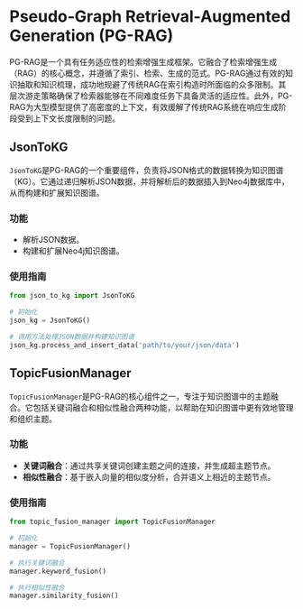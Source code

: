 # Pseudo-Graph Retrieval-Augmented Generation (PG-RAG)

PG-RAG是一个具有任务适应性的检索增强生成框架。它融合了检索增强生成（RAG）的核心概念，并遵循了索引、检索、生成的范式。PG-RAG通过有效的知识抽取和知识梳理，成功地规避了传统RAG在索引构造时所面临的众多限制。其层次游走策略确保了检索器能够在不同难度任务下具备灵活的适应性。此外，PG-RAG为大型模型提供了高密度的上下文，有效缓解了传统RAG系统在响应生成阶段受到上下文长度限制的问题。

## JsonToKG

`JsonToKG`是PG-RAG的一个重要组件，负责将JSON格式的数据转换为知识图谱（KG）。它通过递归解析JSON数据，并将解析后的数据插入到Neo4j数据库中，从而构建和扩展知识图谱。

### 功能

- 解析JSON数据。
- 构建和扩展Neo4j知识图谱。

### 使用指南

```python
from json_to_kg import JsonToKG

# 初始化
json_kg = JsonToKG()

# 调用方法处理JSON数据并构建知识图谱
json_kg.process_and_insert_data('path/to/your/json/data')
```

## TopicFusionManager

`TopicFusionManager`是PG-RAG的核心组件之一，专注于知识图谱中的主题融合。它包括关键词融合和相似性融合两种功能，以帮助在知识图谱中更有效地管理和组织主题。

### 功能

- **关键词融合**：通过共享关键词创建主题之间的连接，并生成超主题节点。
- **相似性融合**：基于嵌入向量的相似度分析，合并语义上相近的主题节点。

### 使用指南

```python
from topic_fusion_manager import TopicFusionManager

# 初始化
manager = TopicFusionManager()

# 执行关键词融合
manager.keyword_fusion()

# 执行相似性融合
manager.similarity_fusion()
```
